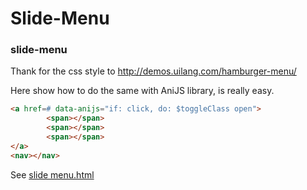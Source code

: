 Slide-Menu
==============

### slide-menu

Thank for the css style to http://demos.uilang.com/hamburger-menu/

Here show how to do the same with AniJS library, is really easy.

```html
<a href=# data-anijs="if: click, do: $toggleClass open">
        <span></span>
        <span></span>
        <span></span>
</a>
<nav></nav>
```

See [slide menu.html][1]

[1]: https://github.com/RobeDevOps/AniJs-Examples/blob/master/slide%20menu/index.html

